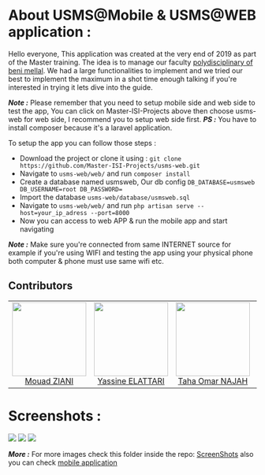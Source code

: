 # About USMS@Mobile & USMS@WEB application :
Hello everyone, This application was created at the very end of 2019 as part of the Master training. The idea is to manage our faculty 
[polydisciplinary of beni mellal](http://www.fpbm.ma/new/). We had a large functionalities to implement and we tried our best 
to implement the maximum in a shot time enough talking if you're interested in trying it lets dive into the guide.

***Note :***	Please remember that you need to setup mobile side and web side to test the app, You can click on Master-ISI-Projects above then
choose usms-web for web side, I recommend you to setup web side first.
***PS :***	You have to install composer because it's a laravel application.

To setup the app you can follow those steps :

 - Download the project or clone it using : `git clone https://github.com/Master-ISI-Projects/usms-web.git`
 - Navigate to `usms-web/web/` and run `composer install`
 - Create a database named usmsweb, Our db config `DB_DATABASE=usmsweb DB_USERNAME=root DB_PASSWORD= `
 - Import the database `usms-web/database/usmsweb.sql`
 - Navigate to `usms-web/web/` and run `php artisan serve --host=your_ip_adress --port=8000`
 - Now you can access to web APP & run the mobile app and start navigating
 
 ***Note :***	Make sure you're connected from same INTERNET source for example if you're using WIFI and testing the app
using your physical phone both computer & phone must use same wifi etc.

## Contributors


<table>
  <tbody>
    <tr>
      <td align="center">
        <a href="https://github.com/mouadziani">
          <img width="150" height="150" src="https://github.com/mouadziani.png?v=3&s=150">
          </br>
          Mouad ZIANI
        </a>
      </td>
      <td align="center">
        <a href="https://github.com/ELATTARIYassine">
          <img width="150" height="150" src="https://github.com/ELATTARIYassine.png?v=3&s=150">
          </br>
          Yassine ELATTARI
        </a>
      </td>
      <td align="center">
        <a href="https://github.com/TahaOmarNAJAH">
          <img width="150" height="150" src="https://github.com/TahaOmarNAJAH.png?v=3&s=150">
          </br>
          Taha Omar NAJAH
        </a>
      </td>
      <td align="center">
        <a href="https://github.com/kadd0ury">
          <img width="150" height="150" src="https://github.com/kadd0ury.png?v=3&s=150">
          </br>
          Kamal KADDOURY
        </a>
      </td>
    </tr>
  <tbody>
</table>


# Screenshots :

<img src="https://github.com/Master-ISI-Projects/usms-web/blob/master/screenShots/admin_auth.jpg" />
<img src="https://github.com/Master-ISI-Projects/usms-web/blob/master/screenShots/dashboard.jpg" />
<img src="https://github.com/Master-ISI-Projects/usms-web/blob/master/screenShots/department.jpg" />

***More :*** For more images check this folder inside the repo: [ScreenShots](https://github.com/Master-ISI-Projects/usms-web/tree/master/screenShots) also you can check [mobile application](https://github.com/Master-ISI-Projects/usms-mobile)
